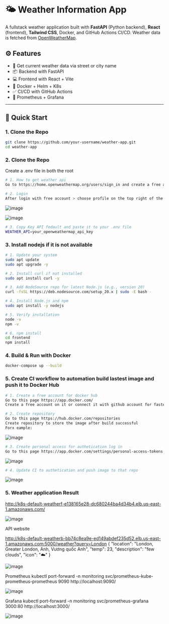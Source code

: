 # 🌤️ Weather Information App

A fullstack weather application built with **FastAPI** (Python backend), **React** (frontend), **Tailwind CSS**, Docker, and GitHub Actions CI/CD. Weather data is fetched from [OpenWeatherMap](https://openweathermap.org/api).

## ⚙️ Features

- 🔁 Get current weather data via street or city name
- 📦 Backend with FastAPI
- 💻 Frontend with React + Vite
- 🐳 Docker + Helm + K8s
- ✅ CI/CD with GitHub Actions
- 🔐 Prometheus + Grafana

---

## 🚀 Quick Start

### 1️. Clone the Repo

```bash
git clone https://github.com/your-username/weather-app.git
cd weather-app
```

### 2️. Clone the Repo
Create a .env file in both the root

```bash
# 1. How to get weather api
Go to https://home.openweathermap.org/users/sign_in and create a free account

# 2. Login
After login with free account > choose profile on the top right of the website > Chose My API keys
```

![image](https://github.com/user-attachments/assets/c1112b4f-7ccb-4f8e-9fba-0b248f507443)

![image](https://github.com/user-attachments/assets/33ec3691-7464-4869-b810-a28cdfbce2e8)


```bash
# 3. Copy Key API fedault and paste it to your .env file
WEATHER_API=your_openweathermap_api_key
```

### 3️. Install nodejs if it is not available

```bash
# 1. Update your system
sudo apt update
sudo apt upgrade -y

# 2. Install curl if not installed
sudo apt install curl -y

# 3. Add NodeSource repo for latest Node.js (e.g., version 20)
curl -fsSL https://deb.nodesource.com/setup_20.x | sudo -E bash -

# 4. Install Node.js and npm
sudo apt install -y nodejs

# 5. Verify installation
node -v
npm -v

# 6. npm install
cd frontend
npm install
```

### 4. Build & Run with Docker

```bash
docker-compose up --build
```

### 5. Create CI workflow to automation build lastest image and push it to Docker Hub

```bash
# 1. Create a free account for docker hub
Go to this page https://app.docker.com/
Create a free account on it or connect it with github account for faster registration

# 2. Create repository 
Go to this page https://hub.docker.com/repositories
Create repository to store the image after build successful
Forx eample:
```
![image](https://github.com/user-attachments/assets/89883650-7d1c-49c5-ae18-9587f065da02)

```bash
# 3. Create personal access for authetication log in
Go to this page https://app.docker.com/settings/personal-access-tokens
```
![image](https://github.com/user-attachments/assets/78042bb2-e989-43b1-b962-0a19e748fc54)
```bash
# 4. Update CI to authetication and push image to that repo
```
![image](https://github.com/user-attachments/assets/c31985eb-8f47-4df9-9189-b70b68a85b65)

### 5. Weather application Result
http://k8s-default-weatherf-e138165e28-dc680244ba4d34b4.elb.us-east-1.amazonaws.com/

![image](https://github.com/user-attachments/assets/86df2aec-1ab0-444a-8390-545e7bd90656)

API website

http://k8s-default-weatherb-bb74c8ea9e-ed149abdef235d52.elb.us-east-1.amazonaws.com:5000/weather?query=London
{
  "location": "London, Greater London, Anh, Vương quốc Anh",
  "temp": 23,
  "description": "few clouds",
  "icon": "☁️"
}

![image](https://github.com/user-attachments/assets/1c8524cb-02a3-4a2f-b0e5-edfd0a89a8ce)

Prometheus
kubectl port-forward -n monitoring svc/prometheus-kube-prometheus-prometheus 9090
http://localhost:9090/

![image](https://github.com/user-attachments/assets/8c634bb9-c420-4687-8ab8-495f9dde84e1)


Grafana
kubectl port-forward -n monitoring svc/prometheus-grafana 3000:80
http://localhost:3000/

![image](https://github.com/user-attachments/assets/ee2f7e0a-8f27-4931-85d7-cd0619a0c8cf)


